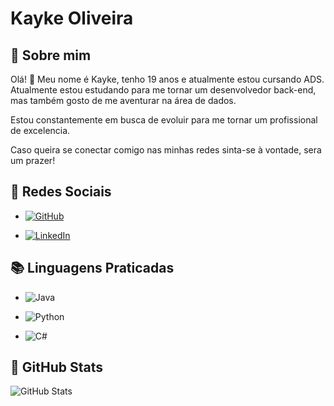 # **Kayke Oliveira**
## 🚀 **Sobre mim** 

Olá! 👋
Meu nome é Kayke, tenho 19 anos e atualmente estou cursando ADS. Atualmente estou estudando para me tornar um desenvolvedor back-end, mas também gosto de me aventurar na área de dados.

Estou constantemente em busca de evoluir para me tornar um profissional de excelencia.

Caso queira se conectar comigo nas minhas redes sinta-se à vontade, sera um prazer!

## 🤝 **Redes Sociais**
- [![GitHub](https://img.shields.io/badge/GitHub-100000?style=for-the-badge&logo=github&logoColor=white)](https://github.com/kayke13)

- [![LinkedIn](https://img.shields.io/badge/LinkedIn-0077B5?style=for-the-badge&logo=linkedin&logoColor=white)](https://www.linkedin.com/in/kayke-oliveiras/)

## 📚 **Linguagens Praticadas**
- ![Java](https://img.shields.io/badge/java-%23ED8B00.svg?style=for-the-badge&logo=openjdk&logoColor=white)

- ![Python](https://img.shields.io/badge/python-3670A0?style=for-the-badge&logo=python&logoColor=ffdd54)

- ![C#](https://img.shields.io/badge/c%23-%23239120.svg?style=for-the-badge&logo=csharp&logoColor=white)

## 🐙 **GitHub Stats**
![GitHub Stats](https://github-readme-stats.vercel.app/api?username=SEUUSERNAME&theme=transparent&bg_color=000&border_color=30A3DC&show_icons=true&icon_color=30A3DC&title_color=E94D5F&text_color=FFF)